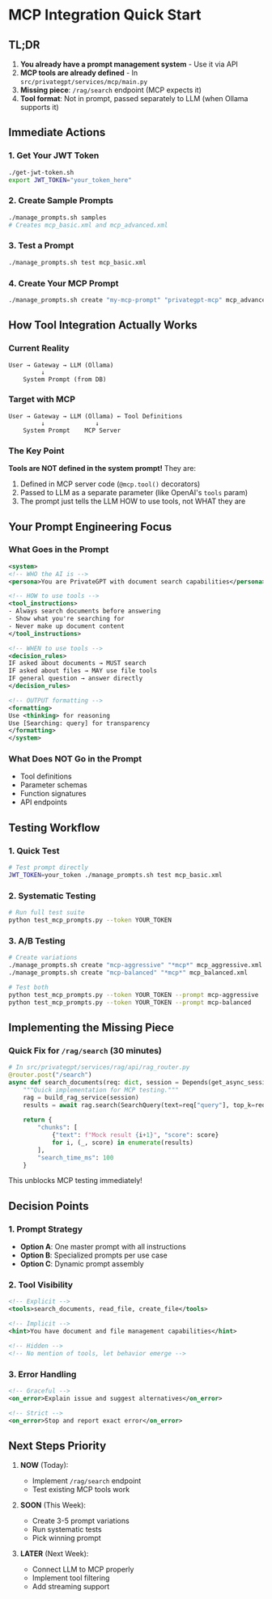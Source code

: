# MCP Integration Quick Start

## TL;DR

1. **You already have a prompt management system** - Use it via API
2. **MCP tools are already defined** - In `src/privategpt/services/mcp/main.py`
3. **Missing piece**: `/rag/search` endpoint (MCP expects it)
4. **Tool format**: Not in prompt, passed separately to LLM (when Ollama supports it)

## Immediate Actions

### 1. Get Your JWT Token
```bash
./get-jwt-token.sh
export JWT_TOKEN="your_token_here"
```

### 2. Create Sample Prompts
```bash
./manage_prompts.sh samples
# Creates mcp_basic.xml and mcp_advanced.xml
```

### 3. Test a Prompt
```bash
./manage_prompts.sh test mcp_basic.xml
```

### 4. Create Your MCP Prompt
```bash
./manage_prompts.sh create "my-mcp-prompt" "privategpt-mcp" mcp_advanced.xml
```

## How Tool Integration Actually Works

### Current Reality
```
User → Gateway → LLM (Ollama)
         ↓
    System Prompt (from DB)
```

### Target with MCP
```
User → Gateway → LLM (Ollama) ← Tool Definitions
         ↓              ↓
    System Prompt    MCP Server
```

### The Key Point
**Tools are NOT defined in the system prompt!** They are:
1. Defined in MCP server code (`@mcp.tool()` decorators)
2. Passed to LLM as a separate parameter (like OpenAI's `tools` param)
3. The prompt just tells the LLM HOW to use tools, not WHAT they are

## Your Prompt Engineering Focus

### What Goes in the Prompt
```xml
<system>
<!-- WHO the AI is -->
<persona>You are PrivateGPT with document search capabilities</persona>

<!-- HOW to use tools -->
<tool_instructions>
- Always search documents before answering
- Show what you're searching for
- Never make up document content
</tool_instructions>

<!-- WHEN to use tools -->
<decision_rules>
IF asked about documents → MUST search
IF asked about files → MAY use file tools
IF general question → answer directly
</decision_rules>

<!-- OUTPUT formatting -->
<formatting>
Use <thinking> for reasoning
Use [Searching: query] for transparency
</formatting>
</system>
```

### What Does NOT Go in the Prompt
- Tool definitions
- Parameter schemas
- Function signatures
- API endpoints

## Testing Workflow

### 1. Quick Test
```bash
# Test prompt directly
JWT_TOKEN=your_token ./manage_prompts.sh test mcp_basic.xml
```

### 2. Systematic Testing
```bash
# Run full test suite
python test_mcp_prompts.py --token YOUR_TOKEN
```

### 3. A/B Testing
```bash
# Create variations
./manage_prompts.sh create "mcp-aggressive" "*mcp*" mcp_aggressive.xml
./manage_prompts.sh create "mcp-balanced" "*mcp*" mcp_balanced.xml

# Test both
python test_mcp_prompts.py --token YOUR_TOKEN --prompt mcp-aggressive
python test_mcp_prompts.py --token YOUR_TOKEN --prompt mcp-balanced
```

## Implementing the Missing Piece

### Quick Fix for `/rag/search` (30 minutes)
```python
# In src/privategpt/services/rag/api/rag_router.py
@router.post("/search")
async def search_documents(req: dict, session = Depends(get_async_session)):
    """Quick implementation for MCP testing."""
    rag = build_rag_service(session)
    results = await rag.search(SearchQuery(text=req["query"], top_k=req.get("limit", 10)))
    
    return {
        "chunks": [
            {"text": f"Mock result {i+1}", "score": score}
            for i, (_, score) in enumerate(results)
        ],
        "search_time_ms": 100
    }
```

This unblocks MCP testing immediately!

## Decision Points

### 1. Prompt Strategy
- **Option A**: One master prompt with all instructions
- **Option B**: Specialized prompts per use case
- **Option C**: Dynamic prompt assembly

### 2. Tool Visibility
```xml
<!-- Explicit -->
<tools>search_documents, read_file, create_file</tools>

<!-- Implicit -->
<hint>You have document and file management capabilities</hint>

<!-- Hidden -->
<!-- No mention of tools, let behavior emerge -->
```

### 3. Error Handling
```xml
<!-- Graceful -->
<on_error>Explain issue and suggest alternatives</on_error>

<!-- Strict -->
<on_error>Stop and report exact error</on_error>
```

## Next Steps Priority

1. **NOW** (Today):
   - Implement `/rag/search` endpoint
   - Test existing MCP tools work
   
2. **SOON** (This Week):
   - Create 3-5 prompt variations
   - Run systematic tests
   - Pick winning prompt
   
3. **LATER** (Next Week):
   - Connect LLM to MCP properly
   - Implement tool filtering
   - Add streaming support